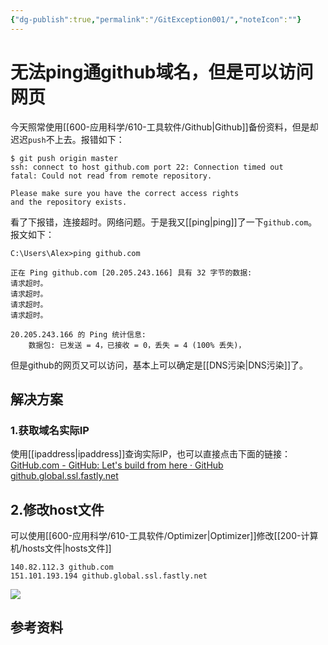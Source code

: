 ```yaml
---
{"dg-publish":true,"permalink":"/GitException001/","noteIcon":""}
---
```


# 无法ping通github域名，但是可以访问网页

今天照常使用[[600-应用科学/610-工具软件/Github\|Github]]备份资料，但是却迟迟`push`不上去。报错如下：
```
$ git push origin master
ssh: connect to host github.com port 22: Connection timed out
fatal: Could not read from remote repository.

Please make sure you have the correct access rights
and the repository exists.

```

看了下报错，连接超时。网络问题。于是我又[[ping\|ping]]了一下`github.com`。报文如下：
```
C:\Users\Alex>ping github.com

正在 Ping github.com [20.205.243.166] 具有 32 字节的数据:
请求超时。
请求超时。
请求超时。
请求超时。

20.205.243.166 的 Ping 统计信息:
    数据包: 已发送 = 4，已接收 = 0，丢失 = 4 (100% 丢失)，
```

但是github的网页又可以访问，基本上可以确定是[[DNS污染\|DNS污染]]了。

## 解决方案
### 1.获取域名实际IP
使用[[ipaddress\|ipaddress]]查询实际IP，也可以直接点击下面的链接：
[GitHub.com - GitHub: Let's build from here · GitHub](https://sites.ipaddress.com/github.com/)
[github.global.ssl.fastly.net](https://sites.ipaddress.com/github.global.ssl.fastly.net)

## 2.修改host文件
可以使用[[600-应用科学/610-工具软件/Optimizer\|Optimizer]]修改[[200-计算机/hosts文件\|hosts文件]]
```
140.82.112.3 github.com
151.101.193.194 github.global.ssl.fastly.net
```
![](https://i.imgur.com/PjpWvtE.png)

## 参考资料